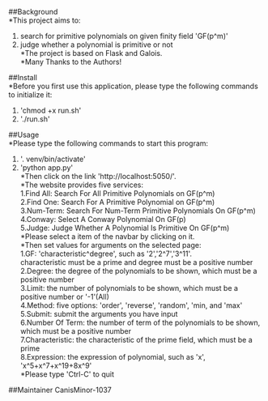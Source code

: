 ##Background  
*This project aims to:  
1. search for primitive polynomials on given finity field 'GF(p^m)'  
2. judge whether a polynomial is primitive or not  
*The project is based on Flask and Galois.  
*Many Thanks to the Authors!  
  
##Install    
*Before you first use this application, please type the following commands to initialize it:  
1. 'chmod +x run.sh'  
2. './run.sh'  
  
##Usage  
*Please type the following commands to start this program:   
1. '. venv/bin/activate'  
2. 'python app.py'  
*Then click on the link 'http://localhost:5050/'.  
*The website provides five services:  
1.Find All: Search For All Primitive Polynomials on GF(p^m)  
2.Find One: Search For A Primitive Polynomial on GF(p^m)  
3.Num-Term: Search For Num-Term Primitive Polynomials On GF(p^m)  
4.Conway:   Select A Conway Polynomial On GF(p)  
5.Judge:    Judge Whether A Polynomial Is Primitive On GF(p^m)  
*Please select a item of the navbar by clicking on it.  
*Then set values for arguments on the selected page:  
1.GF: 'characteristic^degree', such as '2','2^7','3^11'.  
    characteristic must be a prime and degree must be a positive number  
2.Degree: the degree of the polynomials to be shown, which must be a positive number  
3.Limit: the number of polynomials to be shown, which must be a positive number or '-1'(All)   
4.Method: five options: 'order', 'reverse', 'random', 'min, and 'max'  
5.Submit: submit the arguments you have input  
6.Number Of Term: the number of term of the polynomials to be shown, which must be a positive number  
7.Characteristic: the characteristic of the prime field, which must be a prime  
8.Expression: the expression of polynomial, such as 'x', 'x^5+x^7+x^19+8x^9'  
*Please type 'Ctrl-C' to quit  

##Maintainer
CanisMinor-1037
